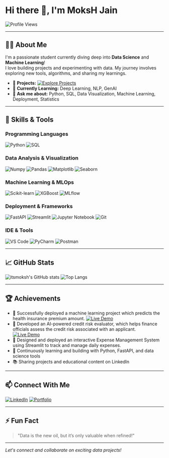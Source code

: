 # Hi there 👋, I'm MoksH Jain

![Profile Views](https://komarev.com/ghpvc/?username=itsmoksh)

---

## 👨‍💻 About Me

I'm a passionate student currently diving deep into **Data Science** and **Machine Learning**!  
I love building projects and experimenting with data. My journey involves exploring new tools, algorithms, and sharing my learnings.

- 🔭 **Projects:** [![Explore Projects](https://img.shields.io/badge/Explore%20Projects-0074D9?logo=github&logoColor=white&style=flat)](https://github.com/itsmoksh?tab=repositories)
- 🌱 **Currently Learning:** Deep Learning, NLP, GenAI
- 💬 **Ask me about:** Python, SQL, Data Visualization, Machine Learning, Deployment, Statistics

---

## 🚀 Skills & Tools

### Programming Languages
![Python](https://img.shields.io/badge/Python-3776AB?logo=python&logoColor=white)
![SQL](https://img.shields.io/badge/SQL-4479A1?logo=mysql&logoColor=white)

### Data Analysis & Visualization
![Numpy](https://img.shields.io/badge/numpy-013243?logo=numpy&logoColor=white)
![Pandas](https://img.shields.io/badge/pandas-150458?logo=pandas&logoColor=white)
![Matplotlib](https://img.shields.io/badge/matplotlib-11557C?logo=matplotlib&logoColor=white)
![Seaborn](https://img.shields.io/badge/Seaborn-3776AB?logo=python&logoColor=white)

### Machine Learning & MLOps
![Scikit-learn](https://img.shields.io/badge/scikit--learn-F7931E?logo=scikit-learn&logoColor=white)
![XGBoost](https://img.shields.io/badge/XGBoost-EC6B23?logo=xgboost&logoColor=white)
![MLflow](https://img.shields.io/badge/MLflow-0194E2?logo=mlflow&logoColor=white)

### Deployment & Frameworks
![FastAPI](https://img.shields.io/badge/FastAPI-009688?logo=fastapi&logoColor=white)
![Streamlit](https://img.shields.io/badge/Streamlit-FF4B4B?logo=streamlit&logoColor=white)
![Jupyter Notebook](https://img.shields.io/badge/Jupyter-FAFAFA?logo=jupyter&logoColor=orange)
![Git](https://img.shields.io/badge/Git-F05032?logo=git&logoColor=white)

### IDE & Tools
![VS Code](https://img.shields.io/badge/VS%20Code-007ACC?logo=visual-studio-code&logoColor=white)
![PyCharm](https://img.shields.io/badge/PyCharm-1DAF5E?logo=pycharm&logoColor=white)
![Postman](https://img.shields.io/badge/Postman-FF6C37?logo=postman&logoColor=white)

---

## 📈 GitHub Stats

![itsmoksh's GitHub stats](https://github-readme-stats.vercel.app/api?username=itsmoksh&show_icons=true&theme=radical)
![Top Langs](https://github-readme-stats.vercel.app/api/top-langs/?username=itsmoksh&layout=compact&theme=radical)

---

## 🏆 Achievements

- 🚀 Successfully deployed a machine learning project which predicts the health insurance premium amount. [![Live Demo](https://img.shields.io/badge/Live%20Demo-0074D9?logo=rocket&logoColor=white&style=flat)](https://moksh-health-insurance-premium-prediction.streamlit.app/)
- 🤖 Developed an AI-powered credit risk evaluator, which helps finance officials assess the credit risk associated with an applicant. [![Live Demo](https://img.shields.io/badge/Live%20Demo-0074D9?logo=rocket&logoColor=white&style=flat)](https://moksh-credit-risk-modelling-project.streamlit.app/)
- 💸 Designed and deployed an interactive Expense Management System using Streamlit to track and manage daily expenses.
- 🌱 Continuously learning and building with Python, FastAPI, and data science tools
- 📚 Sharing projects and educational content on LinkedIn

---

## 📫 Connect With Me

[![LinkedIn](https://img.shields.io/badge/LinkedIn-blue?style=for-the-badge&logo=linkedin)](https://www.linkedin.com/in/itsmoksh/)
[![Portfolio](https://img.shields.io/badge/Portfolio-orange?style=for-the-badge&logo=google-chrome)](https://codebasics.io/portfolio/Moksh-Jain)

---

## ⚡ Fun Fact

> "Data is the new oil, but it’s only valuable when refined!"

---

*Let's connect and collaborate on exciting data projects!*
